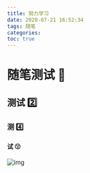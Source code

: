```yaml
---
title: 努力学习
date: 2020-07-21 16:52:34
tags: 随笔
categories:
toc: true
---
```


# 随笔测试 :100:

## 测试 :two:

### 测 :four:

#### 试 :kissing:<!-- more -->

![img](/images/webpack.png)